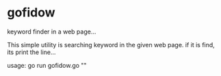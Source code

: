 # gofidow
keyword finder in a web page...

This simple utility is searching keyword in the given web page.
if it is find, its print the line... 

usage:
     go run gofidow.go <FQDN> "<keyword>"
     
     
